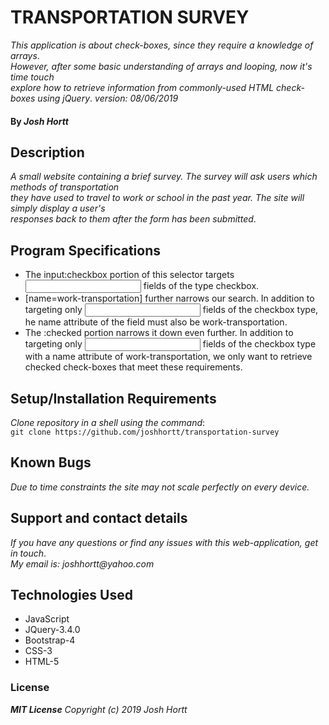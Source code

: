 # TRANSPORTATION SURVEY

_This application is about check-boxes, since they require a knowledge of arrays_.<br/>
_However, after some basic understanding of arrays and looping, now it's time touch_<br/>
_explore how to retrieve information from commonly-used HTML check-boxes using jQuery_.
_version: 08/06/2019_

#### By _**Josh Hortt**_

## Description

_A small website containing a brief survey. The survey will ask users which methods of transportation_<br/>
_they have used to travel to work or school in the past year. The site will simply display a user's_<br/>
_responses back to them after the form has been submitted_.

## Program Specifications

 - The input:checkbox portion of this selector targets <input> fields of the type checkbox.
 - [name=work-transportation] further narrows our search.
   In addition to targeting only <input> fields of the checkbox type,
   he name attribute of the  field must also be work-transportation.
 - The :checked portion narrows it down even further. In addition to targeting only <input> fields
   of the checkbox type with a name attribute of work-transportation, we only want to retrieve
   checked check-boxes that meet these requirements.

## Setup/Installation Requirements

_Clone repository in a shell using the command_:<br/>
`git clone https://github.com/joshhortt/transportation-survey`

## Known Bugs

_Due to time constraints the site may not scale perfectly on every device._

## Support and contact details

_If you have any questions or find any issues with this web-application, get in touch_.<br/>
_My email is: joshhortt@yahoo.com_

## Technologies Used

* JavaScript
* JQuery-3.4.0
* Bootstrap-4
* CSS-3
* HTML-5

### License

_**MIT License** Copyright (c) 2019 Josh Hortt_
